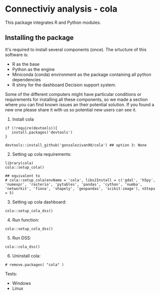 #  Connectiviy analysis - cola

This package integrates R and Python modules. 



## Installing the package
It's required to install several components (once). The srtucture of this software is:
- R as the base
- Python as the engine
- Miniconda (conda) environment as the package containing all python dependencies
- R shiny for the dashboard Decision support system.

Some of the different computers might have particular conditions or requirements for installing all these components, so we made a section where you can find known issues an their potential solution. If you found a new one please share it with us so potential new users can see it.

1.  Install cola
```{r}
if (!require(devtools)){
   install.packages('devtools')
}

devtools::install_github('gonzalezivan90/cola') ## option 3: None
```
  
2. Setting up cola requirements:
```{r}
library(cola)
cola::setup_cola()

## equivalent to 
# cola::setup_cola(envName = 'cola', libs2Install = c('gdal', 'h5py', 'numexpr', 'rasterio', 'pytables', 'pandas', 'cython', 'numba', 'networkit', 'fiona', 'shapely', 'geopandas', 'scikit-image'), nSteps = 5)
```

3. Setting up cola dashboard:
```{r}
cola::setup_cola_dss()
```

4. Run function:
```{r}
cola::setup_cola_dss()
```

5. Run DSS:
```{r}
cola::cola_dss()
```

6. Uninstall cola:
```{r}
# remove.packages( "cola" )
```




Tests:
- Windows
- Linux

